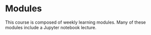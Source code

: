 # Modules

This course is composed of weekly learning modules. Many of these modules include a Jupyter notebook lecture.
